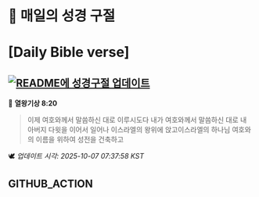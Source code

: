 # 🙏 매일의 성경 구절
# [Daily Bible verse]
## [![README에 성경구절 업데이트](https://github.com/DONGSUKA/first_test/actions/workflows/update-readme-bible.yml/badge.svg)](https://github.com/DONGSUKA/first_test/actions/workflows/update-readme-bible.yml)
<!-- START_BIBLE_VERSE -->
📖 **열왕기상 8:20**
> 이제 여호와께서 말씀하신 대로 이루시도다 내가 여호와께서 말씀하신 대로 내 아버지 다윗을 이어서 일어나 이스라엘의 왕위에 앉고이스라엘의 하나님 여호와의 이름을 위하여 성전을 건축하고

🕊️ _업데이트 시각: 2025-10-07 07:37:58 KST_
  <!-- END_BIBLE_VERSE -->
## GITHUB_ACTION
